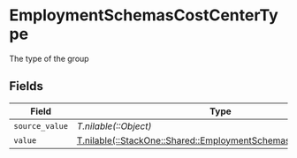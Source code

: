 # EmploymentSchemasCostCenterType

The type of the group


## Fields

| Field                                                                                                                      | Type                                                                                                                       | Required                                                                                                                   | Description                                                                                                                | Example                                                                                                                    |
| -------------------------------------------------------------------------------------------------------------------------- | -------------------------------------------------------------------------------------------------------------------------- | -------------------------------------------------------------------------------------------------------------------------- | -------------------------------------------------------------------------------------------------------------------------- | -------------------------------------------------------------------------------------------------------------------------- |
| `source_value`                                                                                                             | *T.nilable(::Object)*                                                                                                      | :heavy_minus_sign:                                                                                                         | N/A                                                                                                                        |                                                                                                                            |
| `value`                                                                                                                    | [T.nilable(::StackOne::Shared::EmploymentSchemasCostCenterValue)](../../models/shared/employmentschemascostcentervalue.md) | :heavy_minus_sign:                                                                                                         | N/A                                                                                                                        | team                                                                                                                       |